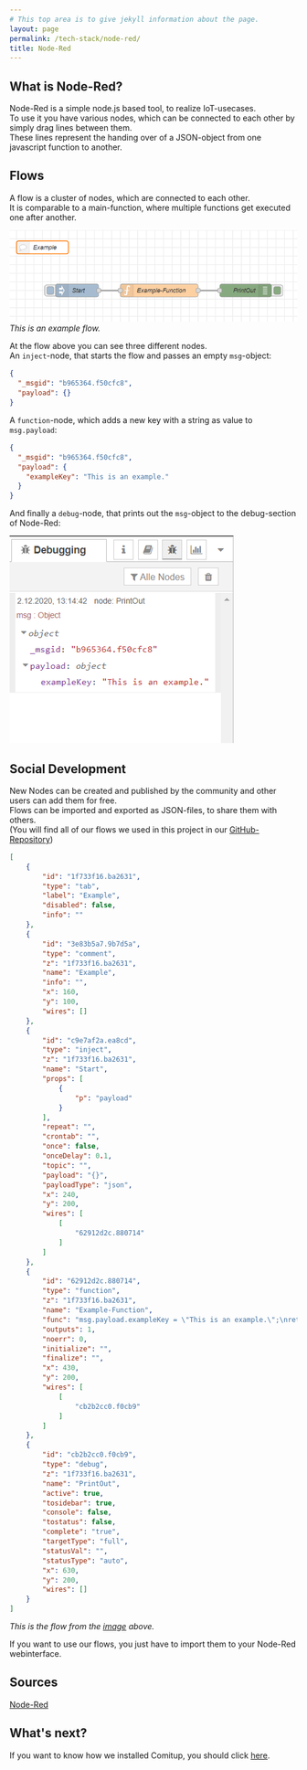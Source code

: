 ```yaml
---
# This top area is to give jekyll information about the page.
layout: page
permalink: /tech-stack/node-red/
title: Node-Red
---
```


## What is Node-Red?
Node-Red is a simple node.js based tool, to realize IoT-usecases.  
To use it you have various nodes, which can be connected to each other by simply drag lines between them.  
These lines represent the handing over of a JSON-object from one javascript function to another.  

## Flows
A flow is a cluster of nodes, which are connected to each other.  
It is comparable to a main-function, where multiple functions get executed one after another.  

![NODE-RED](../../assets/Node-Red/node-red-flow.png)  
*This is an example flow.*  

At the flow above you can see three different nodes.  
An `inject`-node, that starts the flow and passes an empty `msg`-object:  

```json
{
  "_msgid": "b965364.f50cfc8",
  "payload": {}
}
```

A `function`-node, which adds a new key with a string as value to `msg.payload`:  

```json
{
  "_msgid": "b965364.f50cfc8",
  "payload": {
    "exampleKey": "This is an example."
  }
}
```

And finally a `debug`-node, that prints out the `msg`-object to the debug-section of Node-Red:  

![debugging-section](../../assets/Node-Red/debug-section.png)  

## Social Development
New Nodes can be created and published by the community and other users can add them for free.  
Flows can be imported and exported as JSON-files, to share them with others.  
(You will find all of our flows we used in this project in our [GitHub-Repository](https://github.com/th-koeln-intia/ip-sprachassistent-team2/tree/master/node-red))

```json
[
    {
        "id": "1f733f16.ba2631",
        "type": "tab",
        "label": "Example",
        "disabled": false,
        "info": ""
    },
    {
        "id": "3e83b5a7.9b7d5a",
        "type": "comment",
        "z": "1f733f16.ba2631",
        "name": "Example",
        "info": "",
        "x": 160,
        "y": 100,
        "wires": []
    },
    {
        "id": "c9e7af2a.ea8cd",
        "type": "inject",
        "z": "1f733f16.ba2631",
        "name": "Start",
        "props": [
            {
                "p": "payload"
            }
        ],
        "repeat": "",
        "crontab": "",
        "once": false,
        "onceDelay": 0.1,
        "topic": "",
        "payload": "{}",
        "payloadType": "json",
        "x": 240,
        "y": 200,
        "wires": [
            [
                "62912d2c.880714"
            ]
        ]
    },
    {
        "id": "62912d2c.880714",
        "type": "function",
        "z": "1f733f16.ba2631",
        "name": "Example-Function",
        "func": "msg.payload.exampleKey = \"This is an example.\";\nreturn msg;",
        "outputs": 1,
        "noerr": 0,
        "initialize": "",
        "finalize": "",
        "x": 430,
        "y": 200,
        "wires": [
            [
                "cb2b2cc0.f0cb9"
            ]
        ]
    },
    {
        "id": "cb2b2cc0.f0cb9",
        "type": "debug",
        "z": "1f733f16.ba2631",
        "name": "PrintOut",
        "active": true,
        "tosidebar": true,
        "console": false,
        "tostatus": false,
        "complete": "true",
        "targetType": "full",
        "statusVal": "",
        "statusType": "auto",
        "x": 630,
        "y": 200,
        "wires": []
    }
]
```
*This is the flow from the [image](./node-red.md#flows) above.*  

If you want to use our flows, you just have to import them to your Node-Red webinterface.  

## Sources

[Node-Red](https://nodered.org/)

## What's next?

If you want to know how we installed Comitup, you should click [here](./comitup.md).  